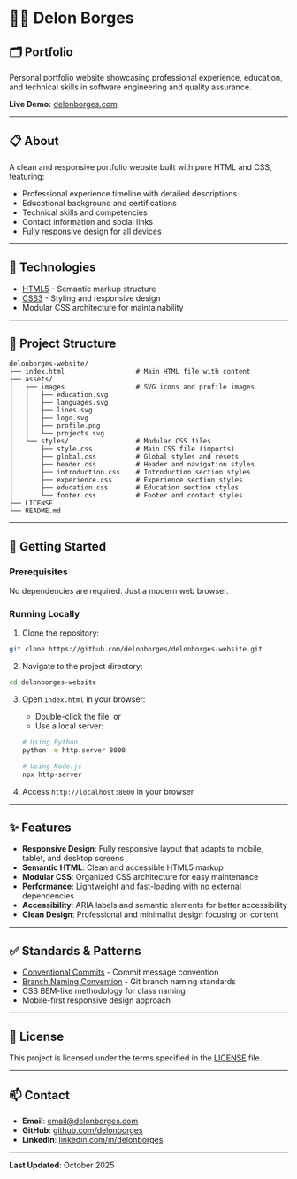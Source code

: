 # 👨‍💻 Delon Borges

## 🗂 Portfolio

Personal portfolio website showcasing professional experience, education, and technical skills in software engineering and quality assurance.

**Live Demo:** [delonborges.com](https://delonborges.com)

---

## 📋 About

A clean and responsive portfolio website built with pure HTML and CSS, featuring:

- Professional experience timeline with detailed descriptions
- Educational background and certifications
- Technical skills and competencies
- Contact information and social links
- Fully responsive design for all devices

---

## 💾 Technologies

- [HTML5](https://developer.mozilla.org/pt-BR/docs/Web/HTML) - Semantic markup structure
- [CSS3](https://developer.mozilla.org/pt-BR/docs/Web/CSS) - Styling and responsive design
- Modular CSS architecture for maintainability

---

## 📁 Project Structure

```
delonborges-website/
├── index.html                  # Main HTML file with content
├── assets/
│   ├── images                  # SVG icons and profile images
│   │   ├── education.svg
│   │   ├── languages.svg
│   │   ├── lines.svg
│   │   ├── logo.svg
│   │   ├── profile.png
│   │   └── projects.svg
│   └── styles/                 # Modular CSS files
│       ├── style.css           # Main CSS file (imports)
│       ├── global.css          # Global styles and resets
│       ├── header.css          # Header and navigation styles
│       ├── introduction.css    # Introduction section styles
│       ├── experience.css      # Experience section styles
│       ├── education.css       # Education section styles
│       └── footer.css          # Footer and contact styles
├── LICENSE
└── README.md
```

---

## 🚀 Getting Started

### Prerequisites

No dependencies are required. Just a modern web browser.

### Running Locally

1. Clone the repository:
```bash
git clone https://github.com/delonborges/delonborges-website.git
```

2. Navigate to the project directory:
```bash
cd delonborges-website
```

3. Open `index.html` in your browser:
   - Double-click the file, or
   - Use a local server:
   ```bash
   # Using Python
   python -m http.server 8000
   
   # Using Node.js
   npx http-server
   ```

4. Access `http://localhost:8000` in your browser

---

## ✨ Features

- **Responsive Design**: Fully responsive layout that adapts to mobile, tablet, and desktop screens
- **Semantic HTML**: Clean and accessible HTML5 markup
- **Modular CSS**: Organized CSS architecture for easy maintenance
- **Performance**: Lightweight and fast-loading with no external dependencies
- **Accessibility**: ARIA labels and semantic elements for better accessibility
- **Clean Design**: Professional and minimalist design focusing on content

---

## ✅ Standards & Patterns

- [Conventional Commits](https://www.conventionalcommits.org/en/v1.0.0/) - Commit message convention
- [Branch Naming Convention](https://deepsource.io/blog/git-branch-naming-conventions/) - Git branch naming standards
- CSS BEM-like methodology for class naming
- Mobile-first responsive design approach

---

## 📝 License

This project is licensed under the terms specified in the [LICENSE](LICENSE) file.

---

## 📫 Contact

- **Email**: email@delonborges.com
- **GitHub**: [github.com/delonborges](https://github.com/delonborges)
- **LinkedIn**: [linkedin.com/in/delonborges](https://www.linkedin.com/in/delonborges)

---

**Last Updated**: October 2025
